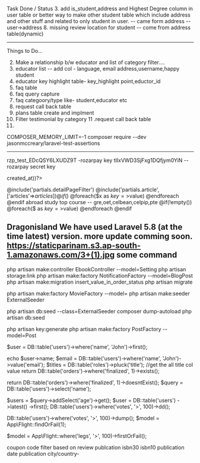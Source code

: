 Task Done / Status
3. add is_student,address and Highest Degree column in user table or better  way to make other student table which include address and other stuff and related to only student in user. -- came form address -- user->address
8. missing review location for student -- come from address table(dynamic)


---------------------------------------
Things to Do...


2. Make a relationship b/w educator and list of category filter....
3. educator list -- add col - language, email address,username,happy student
4. educator key highlight table- key_highlight point,eductor_id
5. faq table
6. faq query capture
7. faq categoory/type like- student,educator etc
8. request call back table
9. plans table create and implment
10. Filter testimonial by category
11 .request call back table
12.


COMPOSER_MEMORY_LIMIT=-1 composer require --dev jasonmccreary/laravel-test-assertions


---------------
rzp_test_EDcQSY6LXUDZ9T -rozarpay key
tIIxVWD3SjFxg1DQfjym0YiN -- rozarpay secret key

<?=date('F jS Y', strtotime($whatsNew_value->created_at))?>
 
 @include('partials.detailPageFilter')
 @include('partials.article',['articles'=>$articles])
@if($)
@foreach($x as $key=>$value)
@endforeach
@endif
abroad study
top course
-- gre,oet,celbean,celpip,pte
 @if(!empty())
@foreach($ as $key=>$value)
@endforeach
@endif

Dragonisland
We have used Laravel 5.8 (at the time latest) version.
more update comming soon.
https://staticparinam.s3.ap-south-1.amazonaws.com/3+(1).jpg
some command
-----------------
php artisan make:controller EbookController --model=Setting
php artisan storage:link
php artisan make:factory NotificationFactory --model=BlogPost
php artisan make:migration insert_value_in_order_status
php artisan migrate

php artisan make:factory MovieFactory --model=
php artisan make:seeder ExternalSeeder

php artisan db:seed --class=ExternalSeeder
composer dump-autoload
php artisan db:seed

php artisan key:generate
php artisan make:factory PostFactory --model=Post

$user = DB::table('users')->where('name', 'John')->first();

echo $user->name;
$email = DB::table('users')->where('name', 'John')->value('email');
$titles = DB::table('roles')->pluck('title'); //get the all title col value
return DB::table('orders')->where('finalized', 1)->exists();

return DB::table('orders')->where('finalized', 1)->doesntExist();
$query = DB::table('users')->select('name');

$users = $query->addSelect('age')->get();
$user = DB::table('users')
                ->latest()
                ->first();
DB::table('users')->where('votes', '>', 100)->dd();

DB::table('users')->where('votes', '>', 100)->dump();
$model = App\Flight::findOrFail(1);

$model = App\Flight::where('legs', '>', 100)->firstOrFail();

 








    
coupon code
filter based on review 
publcation
isbn30
isbn10
publication date
publication city/country-


